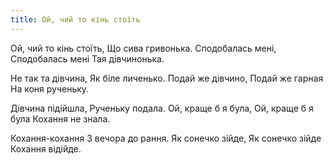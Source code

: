 ```yaml
---
title: Ой, чий то кінь стоїть
---
```

Ой, чий то кінь стоїть,
Що сива гривонька.
Сподобалась мені,
Сподобалась мені
Тая дівчинонька.

Не так та дівчина,
Як біле личенько.
Подай же дівчино,
Подай же гарная
На коня рученьку.

Дівчина підійшла,
Рученьку подала.
Ой, краще б я була,
Ой, краще б я була
Кохання не знала.

Кохання-кохання
З вечора до рання.
Як сонечко зійде,
Як сонечко зійде
Кохання відійде.